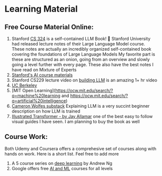 # Learning Material 

## Free Course Material Online:
1. Stanford [CS 324](https://stanford-cs324.github.io/winter2022/lectures/) is a self-contained LLM Book! 🙏 Stanford University had released lecture notes of their Large Language Model course. These notes are actually an incredibly organized self-contained book covering the foundations of Large Language Models
 My favorite part is these are structured as an onion, going from an overview and slowly going a level further with every page. These also have the best notes I have read on Mixture of Experts
1. [Stanford's AI course materials](https://ai.stanford.edu/courses/)
2. Stanford CS229 lecture video on [building LLM](https://www.youtube.com/watch?v=9vM4p9NN0Ts&ab_channel=StanfordOnline) is an amazing 1+ hr video
1. [UC Berkeley](http://ai.berkeley.edu/home.html) 
1. [MIT Open Learning](https://ocw.mit.edu/search/?q=machine%20learning and https://ocw.mit.edu/search/?q=artificial%20intelligence)
1. [Cameron Wolfes substack](https://cameronrwolfe.substack.com/p/explaining-chatgpt-to-anyone-in-20) Explaining LLM is a very succint beginner description on how LLM is trained 
1. [Illustrated Transformer -  by Jay Allamar](https://jalammar.github.io/illustrated-transformer/) one of the best easy to follow visual guides I have seen. I am planning to buy the book as well

## Course Work:
Both Udemy and Coursera offers a comprehesive set of courses along with hands on work. Here is a short list. Feel free to add more

1. A 5 course series on [deep learning](https://www.coursera.org/specializations/deep-learning) by Andrew Ng
2. Google offers free [AI and ML](https://cloud.google.com/learn/training/machinelearning-ai) courses for all levels
